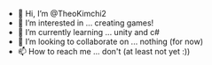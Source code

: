 - 👋 Hi, I’m @TheoKimchi2
- 👀 I’m interested in ... creating games!
- 🌱 I’m currently learning ... unity and c#
- 💞️ I’m looking to collaborate on ... nothing (for now)
- 📫 How to reach me ... don't (at least not yet :))

<!---
TheoKimchi2/TheoKimchi2 is a ✨ special ✨ repository because its `README.md` (this file) appears on your GitHub profile.
You can click the Preview link to take a look at your changes.
--->

